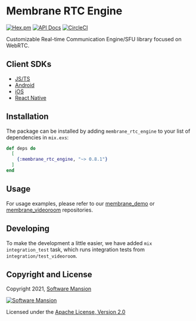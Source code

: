 # Membrane RTC Engine

[![Hex.pm](https://img.shields.io/hexpm/v/membrane_rtc_engine.svg)](https://hex.pm/packages/membrane_rtc_engine)
[![API Docs](https://img.shields.io/badge/api-docs-yellow.svg?style=flat)](https://hexdocs.pm/membrane_rtc_engine)
[![CircleCI](https://circleci.com/gh/membraneframework/membrane_rtc_engine.svg?style=svg)](https://circleci.com/gh/membraneframework/membrane_rtc_engine)

Customizable Real-time Communication Engine/SFU library focused on WebRTC.

## Client SDKs

* [JS/TS](https://github.com/membraneframework/membrane-webrtc-js)
* [Android](https://github.com/membraneframework/membrane-webrtc-android)
* [iOS](https://github.com/membraneframework/membrane-webrtc-ios)
* [React Native](https://github.com/membraneframework/react-native-membrane-webrtc)

## Installation

The package can be installed by adding `membrane_rtc_engine` to your list of dependencies in `mix.exs`:

```elixir
def deps do
  [
    {:membrane_rtc_engine, "~> 0.8.1"}
  ]
end
```

## Usage

For usage examples, please refer to our [membrane_demo](https://github.com/membraneframework/membrane_demo/tree/master/webrtc/videoroom) or
[membrane_videoroom](https://github.com/membraneframework/membrane_videoroom) repositories.


## Developing

To make the development a little easier, we have added `mix integration_test` task, which runs integration tests from `integration/test_videoroom`.

## Copyright and License

Copyright 2021, [Software Mansion](https://swmansion.com/?utm_source=git&utm_medium=readme&utm_campaign=membrane_rtc_engine)

[![Software Mansion](https://logo.swmansion.com/logo?color=white&variant=desktop&width=200&tag=membrane-github)](https://swmansion.com/?utm_source=git&utm_medium=readme&utm_campaign=membrane_rtc_engine)

Licensed under the [Apache License, Version 2.0](LICENSE)
